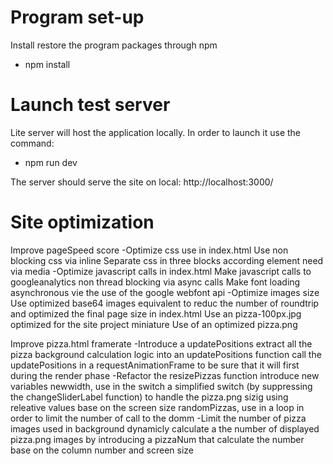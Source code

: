 # Program set-up

Install restore the program packages through npm
- npm install

# Launch test server

Lite server will host the application locally. In order to launch it use the command: 
- npm run dev 

The server should serve the site on local: 
http://localhost:3000/

# Site optimization

Improve pageSpeed score
    -Optimize css use in index.html
        Use non blocking css via inline
        Separate css in three blocks according element need via media
    -Optimize javascript calls in index.html
        Make javascript calls to googleanalytics non thread blocking via async calls
        Make font loading asynchronous vie the use of the google webfont api
    -Optimize images size
        Use optimized base64 images equivalent to reduc the number of roundtrip and optimized the final page size in index.html
        Use an pizza-100px.jpg optimized for the site project miniature
        Use of an optimized pizza.png

Improve pizza.html framerate
    -Introduce a updatePositions 
        extract all the pizza background calculation logic into an updatePositions function
        call the updatePositions in a requestAnimationFrame to be sure that it will first during the render phase
    -Refactor the resizePizzas function
        introduce new variables 
            newwidth, use in the switch a simplified switch (by suppressing the changeSliderLabel function)  to handle the pizza.png sizig using releative values base on the screen size 
            randomPizzas, use in a loop in order to limit the number of call to the domm
    -Limit the number of pizza images used in background 
        dynamicly calculate a the number of displayed pizza.png images by introducing a pizzaNum that calculate the number base on the column number and screen size



    
